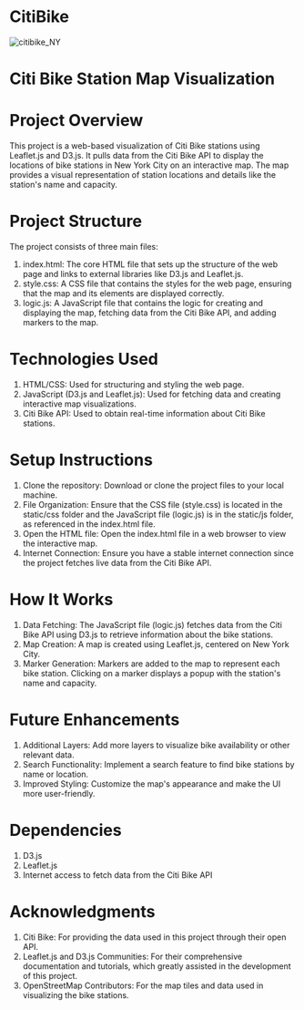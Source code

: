 # CitiBike

![citibike_NY](https://github.com/user-attachments/assets/1d9d2ea1-3d69-4d6e-a589-86b4822ad17b)

# Citi Bike Station Map Visualization

# Project Overview

This project is a web-based visualization of Citi Bike stations using Leaflet.js and D3.js. It pulls data from the Citi Bike API to display the locations of bike stations in New York City on an interactive map. The map provides a visual representation of station locations and details like the station's name and capacity.

# Project Structure

The project consists of three main files:
1. index.html: The core HTML file that sets up the structure of the web page and links to external libraries like D3.js and Leaflet.js.
2. style.css: A CSS file that contains the styles for the web page, ensuring that the map and its elements are displayed correctly.
3. logic.js: A JavaScript file that contains the logic for creating and displaying the map, fetching data from the Citi Bike API, and adding markers to the map.

# Technologies Used

1. HTML/CSS: Used for structuring and styling the web page.
2. JavaScript (D3.js and Leaflet.js): Used for fetching data and creating interactive map visualizations.
3. Citi Bike API: Used to obtain real-time information about Citi Bike stations.

# Setup Instructions

1. Clone the repository: Download or clone the project files to your local machine.
2. File Organization: Ensure that the CSS file (style.css) is located in the static/css folder and the JavaScript file (logic.js) is in the static/js folder, as referenced
   in the index.html file.
3. Open the HTML file: Open the index.html file in a web browser to view the interactive map.
4. Internet Connection: Ensure you have a stable internet connection since the project fetches live data from the Citi Bike API.

# How It Works

1. Data Fetching: The JavaScript file (logic.js) fetches data from the Citi Bike API using D3.js to retrieve information about the bike stations.
2. Map Creation: A map is created using Leaflet.js, centered on New York City.
3. Marker Generation: Markers are added to the map to represent each bike station. Clicking on a marker displays a popup with the station's name and capacity.

# Future Enhancements

1. Additional Layers: Add more layers to visualize bike availability or other relevant data.
2. Search Functionality: Implement a search feature to find bike stations by name or location.
3. Improved Styling: Customize the map's appearance and make the UI more user-friendly.

# Dependencies

1. D3.js
2. Leaflet.js
3. Internet access to fetch data from the Citi Bike API

# Acknowledgments

1. Citi Bike: For providing the data used in this project through their open API.
2. Leaflet.js and D3.js Communities: For their comprehensive documentation and tutorials, which greatly assisted in the development of this project.
3. OpenStreetMap Contributors: For the map tiles and data used in visualizing the bike stations.
